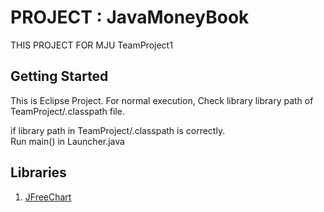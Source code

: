 # PROJECT : JavaMoneyBook
THIS PROJECT FOR MJU TeamProject1

## Getting Started
This is Eclipse Project. 
For normal execution, Check library library path of TeamProject/.classpath file.

if library path in TeamProject/.classpath is correctly.  
Run main() in Launcher.java

## Libraries
1. [JFreeChart](http://www.jfree.org/jfreechart/)
 
